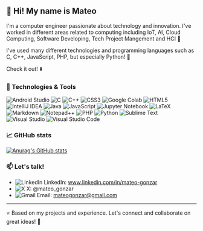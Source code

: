## 👋 Hi! My name is Mateo
I'm a computer engineer passionate about technology and innovation. I've worked in different areas related to computing including IoT, AI, Cloud Computing, Software Developing, Tech Project Mangement and HCI 🚀

I've used many different technologies and programming languages such as C, C++, JavaScript, PHP, but especially Python! 🐍 

Check it out! ⬇️
### 🔧 Technologies & Tools
![Android Studio](https://img.shields.io/badge/android%20studio-346ac1?style=for-the-badge&logo=android%20studio&logoColor=white)
![C](https://img.shields.io/badge/c-%2300599C.svg?style=for-the-badge&logo=c&logoColor=white)
![C++](https://img.shields.io/badge/c++-%2300599C.svg?style=for-the-badge&logo=c%2B%2B&logoColor=white)
![CSS3](https://img.shields.io/badge/css3-%231572B6.svg?style=for-the-badge&logo=css3&logoColor=white)
![Google Colab](https://img.shields.io/badge/Google%20Colab-%23F9A825.svg?style=for-the-badge&logo=googlecolab&logoColor=white)
![HTML5](https://img.shields.io/badge/html5-%23E34F26.svg?style=for-the-badge&logo=html5&logoColor=white)
![IntelliJ IDEA](https://img.shields.io/badge/IntelliJIDEA-000000.svg?style=for-the-badge&logo=intellij-idea&logoColor=white)
![Java](https://img.shields.io/badge/java-%23ED8B00.svg?style=for-the-badge&logo=openjdk&logoColor=white)
![JavaScript](https://img.shields.io/badge/javascript-%23323330.svg?style=for-the-badge&logo=javascript&logoColor=%23F7DF1E)
![Jupyter Notebook](https://img.shields.io/badge/jupyter-%23FA0F00.svg?style=for-the-badge&logo=jupyter&logoColor=white)
![LaTeX](https://img.shields.io/badge/latex-%23008080.svg?style=for-the-badge&logo=latex&logoColor=white)
![Markdown](https://img.shields.io/badge/markdown-%23000000.svg?style=for-the-badge&logo=markdown&logoColor=white)
![Notepad++](https://img.shields.io/badge/Notepad++-90E59A.svg?style=for-the-badge&logo=notepad%2b%2b&logoColor=black)
![PHP](https://img.shields.io/badge/php-%23777BB4.svg?style=for-the-badge&logo=php&logoColor=white)
![Python](https://img.shields.io/badge/python-3670A0?style=for-the-badge&logo=python&logoColor=ffdd54)
![Sublime Text](https://img.shields.io/badge/sublime_text-%23575757.svg?style=for-the-badge&logo=sublime-text&logoColor=important)
![Visual Studio](https://img.shields.io/badge/Visual%20Studio-5C2D91.svg?style=for-the-badge&logo=visual-studio&logoColor=white)
![Visual Studio Code](https://img.shields.io/badge/Visual%20Studio%20Code-0078d7.svg?style=for-the-badge&logo=visual-studio-code&logoColor=white)
### 📈 GitHub stats
[![Anurag's GitHub stats](https://github-readme-stats.vercel.app/api?username=MateoGonzar)](https://github.com/anuraghazra/github-readme-stats)
### 📫 Let's talk!
- ![LinkedIn](https://img.shields.io/badge/linkedin-%230077B5.svg?style=for-the-badge&logo=linkedin&logoColor=white) LinkedIn: www.linkedin.com/in/mateo-gonzar 
- ![X](https://img.shields.io/badge/X-%23000000.svg?style=for-the-badge&logo=X&logoColor=white) X: @mateo_gonzar
- ![Gmail](https://img.shields.io/badge/Gmail-D14836?style=for-the-badge&logo=gmail&logoColor=white) Email: mateogonzar@gmail.com
***
⭐️ Based on my projects and experience. Let's connect and collaborate on great ideas! 🚀
<!--
**MateoGonzar/MateoGonzar** is a ✨ _special_ ✨ repository because its `README.md` (this file) appears on your GitHub profile.

Here are some ideas to get you started:

- 🔭 I’m currently working on ...
- 🌱 I’m currently learning ...
- 👯 I’m looking to collaborate on ...
- 🤔 I’m looking for help with ...
- 💬 Ask me about ...
- 📫 How to reach me: ...
- 😄 Pronouns: ...
- ⚡ Fun fact: ...
-->
